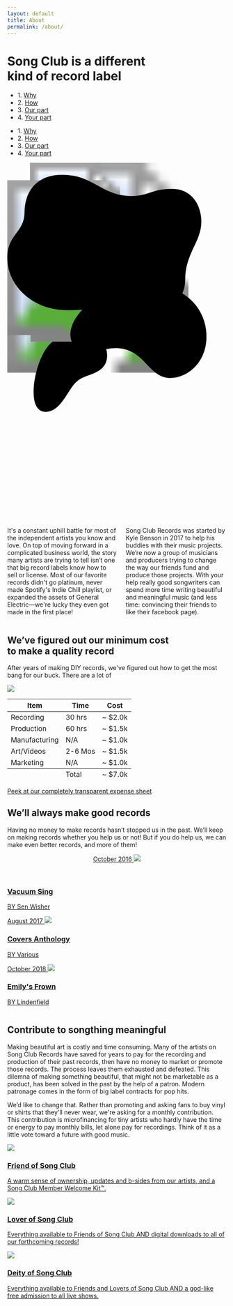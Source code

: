 ```yaml
---
layout: default
title: About
permalink: /about/
---
```

<h1 class="h1 center-align gold">Song Club is a different <br/>kind of record label</h1>
<nav class="secondary-nav secondary-nav-fixed">
	<ul class="inline-list center-align">
		<li><span class="small grey">1.</span> <a href='#why'>Why</a></li>
		<li><span class="small grey">2.</span> <a href='#how'>How</a></li>
		<li><span class="small grey">3.</span> <a href='#our-part'>Our part</a></li>
		<li><span class="small grey">4.</span> <a href='#your-part'>Your part</a></li>
	</ul>
</nav>
<nav class="secondary-nav">
	<ul class="inline-list center-align">
		<li><span class="small grey">1.</span> <a href='#why'>Why</a></li>
		<li><span class="small grey">2.</span> <a href='#how'>How</a></li>
		<li><span class="small grey">3.</span> <a href='#our-part'>Our part</a></li>
		<li><span class="small grey">4.</span> <a href='#your-part'>Your part</a></li>
	</ul>
</nav>

<section id="why" class="section padding-bottom">
	<div class="container">
		<div class="row">
			<div class="columns six">
				<svg  class="svg-hero" x="0px" y="0px" viewBox="0 0 810.4 1320">
					<g class="hero-image">
						<image width="450px" height="700px" class="image image-6" xlink:href="{{ 'images/page-about/alyssa-pyper-1.png' | relative_url }}" >
						</image>
					</g>
					<g class="hero-image">
						<image width="620px" height="840px" class="image image-1" xlink:href="{{ 'images/page-about/jake-lyman.png' | relative_url }}" >
						</image>
					</g>
					<g class="hero-image">
						<image width="780px" height="640px" class="image image-2" xlink:href="{{ 'images/page-about/emily-brown-1.png' | relative_url }}" >
						</image>
					</g>
					<path class="fried-egg fried-egg-3" d="M97.3,845.2c0-49.5,16.6-106.4,36-142.4C157.6,658,191.7,634,255.2,634c80.1,0,114.1,34.4,114.1,75.8
						c0,40.2-24,59.2-66.9,73.5c-50.3,16.6-56.1,32.9-85.9,78.6c-18.6,28.2-41.8,56.9-73.5,56.9C110.8,918.8,97.3,889.7,97.3,845.2z"/>
					<g class="hero-image">
						<image width="750px" height="660px" class="image image-3" xlink:href="{{ 'images/page-about/lindenfield-1.png' | relative_url }}" >
						</image>
					</g>
					<g class="hero-image">
						<image width="500px" height="380px" class="image image-4" xlink:href="{{ 'images/page-about/emily-brown-2.png' | relative_url }}" >
						</image>
					</g>
					<g class="hero-image">
						<image width="500px" height="700px" class="image image-5" xlink:href="{{ 'images/page-about/kyle-benson-1.png' | relative_url }}" >
						</image>
					</g>
					<path class="fried-egg fried-egg-1" d="M658.1,431.1c0,69.7-51.7,112.8-113.4,112.8c-64.3,0-67-31.2-118.1-31.2c-47.1,0-56.4,31.2-204.3,31.2
					C95.5,543.9,0,455,0,350.2c0-86.9,63.7-93.5,63.7-167.8c0-67,37.1-138,139.3-138c116.8,0,146.6,78.3,256.1,78.3
					c61,0,78.3-26.6,149.9-26.6c78.3,0,108.8,66.3,108.8,121.4C717.8,291.1,658.1,333.6,658.1,431.1z"/>
					<path class="fried-egg fried-egg-2" d="M233.3,632.9c0-79.9,122.3-185.7,278.9-185.7c142.4,0,224.5,88.4,224.5,194.1c0,100-74.5,152.6-132.6,152.6
						c-84.8,0-94.2-110.2-204-110.2c-46,0-65.6,20.1-97.3,20.1C265.4,703.9,233.3,674.9,233.3,632.9z"/>
				</svg>
			</div>
			<div class="columns six">
				<p class="mt-20">It's a constant uphill battle for most of the independent artists you know and love. On top of moving forward in a complicated business world, the story many artists are trying to tell isn’t one that big record labels know how to sell or license. Most of our favorite records didn't go platinum, never made Spotify's Indie Chill playlist, or expanded the assets of General Electric—we're lucky they even got made in the first place!</p>
				<p class="mb-15">Song Club Records was started by Kyle Benson in 2017 to help his buddies with their music projects. We’re now a group of musicians and producers trying to change the way our friends fund and produce those projects. With your help really good songwriters can spend more time writing beautiful and meaningful music <span class="small">(and less time: convincing their friends to like their facebook page)</span>.</p>
			</div>
		</div>
	</div>
</section>
<section id="how" class="section padding gold-stripes-background">
	<div class="container">
		<h2 class="h2 center-align gold">We’ve figured out our minimum cost <br/>to make a quality record</h2>
		<p class="center-align ms-50">After years of making DIY records, we've figured out how to get the most bang for our buck. There are a lot of </p>
		<img class="margin hidden-xs" src="{{ 'images/page-about/minimum-cost.png' | relative_url }}">
		<div class="white-background grey-border button-ish margin table-wrapper">
		        <table class="u-full-width no-margin">
		          <thead>
		            <tr>
		              <th class="h6">Item</th>
		              <th class="h6">Time</th>
		              <th class="h6">Cost</th>
		            </tr>
		          </thead>
		          <tbody>
		            <tr>
		              <td>Recording</td>
		              <td>30 hrs</td>
		              <td><span class="grey small">~ </span>$2.0k</td>
		            </tr>
		            <tr>
		              <td>Production</td>
		              <td>60 hrs</td>
		              <td><span class="grey small">~ </span>$1.5k</td>
		            </tr>
		            <tr>
		              <td>Manufacturing</td>
		              <td class="grey small">N/A</td>
		              <td><span class="grey small">~ </span>$1.0k</td>
		            </tr>
		            <tr>
		              <td>Art/Videos</td>
		              <td>2-6 Mos</td>
		              <td><span class="grey small">~ </span>$1.5k</td>
		            </tr>
		            <tr>
		              <td>Marketing</td>
		              <td class="grey small">N/A</td>
		              <td><span class="grey small">~ </span>$1.0k</td>
		            </tr>
		          </tbody>
		          <tfoot>
			    <tr>
		              <td></td>
		              <td class="h6">Total</td>
		              <td class="strong"><span class="grey small">~ </span>$7.0k</td>
		            </tr>
		          </tfoot>
		        </table>
		    </div>
		    <div class="center-align">
			<div class="white-background white-border button-ish">
				<a class="underline" href="https://docs.google.com/spreadsheets/d/1ET5w0lAXu9xTrNO2y08K0bG04g_AWcYPvB9vzGZbkZE/edit?usp=sharing">Peek at our completely transparent expense sheet</a>
			</div>
		</div>
	</div>
</section>
<section id="our-part" class="section padding">
	<div class="container">
		<h2 class="h1 gold center-align">We’ll always make good records</h2>
		<p class="center-align ms-50">Having no money to make records hasn’t stopped us in the past. We’ll keep on making records whether you help us or not! But if you do help us, we can make even better records, and more of them!</p>
		<div class="row">
		  	<div class="column one-third">
			  	<a href="https://senwisher.bandcamp.com/album/vacuum-sing" class="record">
			  		<header>
				  		<span class="release-date gold h6">October 2016</span>
						<img class="record-cover" src="{{ 'images/record-covers/1610_VacuumSing.jpg' | relative_url }}">
					</header>
					<h3 class="h3 record-title">Vacuum Sing</h3>
					<p class="h6 tan"><span class="blue">BY</span> Sen Wisher</p>
			      	</a>
			</div>
		  	<div class="column one-third">
			  	<a href="https://thesongclub.bandcamp.com/album/covers-anthology-2016-2017" class="record">
			  		<span class="release-date gold h6">August 2017</span>
					<img class="record-cover" src="{{ 'images/record-covers/1710_SongClubCovers.jpg' | relative_url }}">
					<h3 class="h3 record-title">Covers Anthology</h3>
					<p class="h6 tan"><span class="blue">BY</span> Various</p>
			      	</a>
			</div>
		  	<div class="column one-third">
			  	<a href="https://lindenfield.bandcamp.com/album/emilys-frown" class="record">
			  		<span class="release-date gold h6">October 2018</span>
					<img class="record-cover" src="{{ 'images/record-covers/1710_EmilysFrown.jpg' | relative_url }}">
					<h3 class="h3 record-title">Emily's Frown</h3>
					<p class="h6 tan"><span class="blue">BY</span> Lindenfield</p>
			      	</a>
			</div>
		</div>
	</div>
</section>
<section id="your-part" class="section padding gold-stripes-background">
	<div class="container">
		<h2 class="h1 gold center-align">Contribute to songthing meaningful</h2>
		<p class="center-align ms-20">Making beautiful art is costly and time consuming. Many of the artists on Song Club Records have saved for years to pay for the recording and production of their past records, then have no money to market or promote those records. The process leaves them exhausted and defeated. This dilemna of making something beautiful, that might not be marketable as a product, has been solved in the past by the help of a patron. Modern patronage comes in the form of big label contracts for pop hits.</p>
		<p class="center-align ms-20">We’d like to change that. Rather than promoting and asking fans to buy vinyl or shirts that they'll never wear, we're asking for a monthly contribution. This contribution is microfinancing for tiny artists who hardly have the time or energy to pay monthly bills, let alone pay for recordings. Think of it as a little vote toward a future with good music.</p>
		<script src="https://gumroad.com/js/gumroad.js"></script>
		<a href="https://gum.co/jEzPn?wanted=true" target="_blank">
			<div class="gold-border white-background about-levels hover-primary">
				<img src="{{ 'images/page-about/1-mo.png' | relative_url }}">
				<h3 class="h3"><span class="pink">Friend</span> <span class="grey">of</span> Song Club</h3>
				<p>A warm sense of ownership, updates and b-sides from our artists, and a Song Club Member Welcome Kit™.</p>
			</div>
		</a>
		<a href="https://gum.co/yRqnHU?wanted=true" target="_blank">
			<div class="gold-border white-background about-levels hover-primary">
				<img src="{{ 'images/page-about/5-mo.png' | relative_url }}">
				<h3 class="h3"><span class="orange">Lover</span> <span class="grey">of</span> Song Club</h3>
				<p>Everything available to Friends of Song Club <span class="small grey">AND</span> digital downloads to all of our forthcoming records!</p>
			</div>
		</a>
		<a href="https://gum.co/xMxUt?wanted=true" target="_blank">
			<div class="gold-border white-background about-levels hover-primary">
				<img src="{{ 'images/page-about/20-mo.png' | relative_url }}">
				<h3 class="h3"><span class="blue">Deity</span> <span class="grey">of</span> Song Club</h3>
				<p>Everything available to Friends and Lovers of Song Club <span class="small grey">AND</span> a god-like free admission to all live shows.</p>
			</div>
		</a>